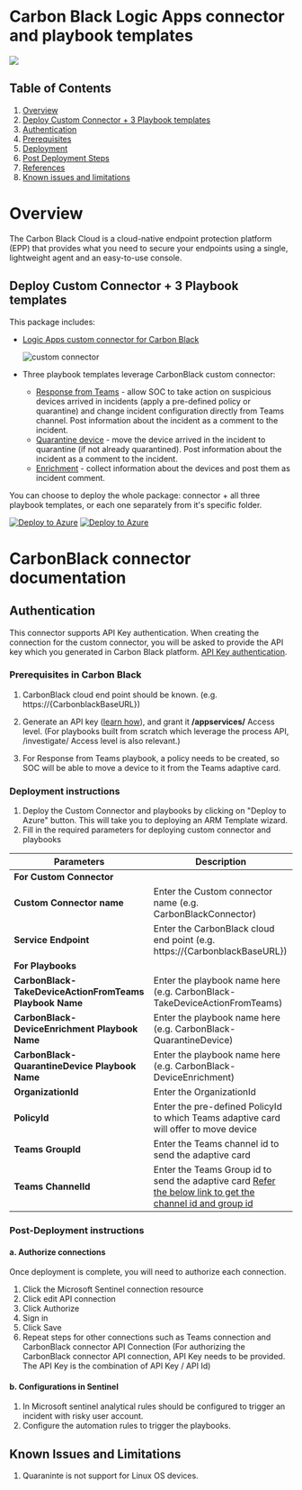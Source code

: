   # Carbon Black Logic Apps connector and playbook templates

![](https://raw.githubusercontent.com/Azure/Azure-Sentinel/master/Solutions/CarbonBlack/Playbooks/CarbonBlackConnector/CarbonBlack.PNG)
## Table of Contents

1. [Overview](#overview)
2. [Deploy Custom Connector + 3 Playbook templates](#deployall)
3. [Authentication](#importantnotes)
4. [Prerequisites](#prerequisites)
5. [Deployment](#deployment)
6. [Post Deployment Steps](#postdeployment)
7. [References](#references)
8. [Known issues and limitations](#limitations)

# Overview

The Carbon Black Cloud is a cloud-native endpoint protection platform (EPP) that provides what you need to secure your endpoints using a single, lightweight agent and an easy-to-use console.

## Deploy Custom Connector + 3 Playbook templates
This package includes:
* [Logic Apps custom connector for Carbon Black](https://raw.githubusercontent.com/Azure/Azure-Sentinel/master/Solutions/CarbonBlack/Playbooks/CarbonBlackConnector/readme.md)

  ![custom connector](https://raw.githubusercontent.com/Azure/Azure-Sentinel/blob/master/Solutions/VMware%20Carbon%20Black%20Cloud/Playbooks/CarbonBlackConnector/CarbonBlackListOfActions.png)
* Three playbook templates leverage CarbonBlack custom connector:
  * [Response from Teams](https://raw.githubusercontent.com/Azure/Azure-Sentinel/master/Solutions/CarbonBlack/Playbooks/CarbonBlack-TakeDeviceActionFromTeams/readme.md) - allow SOC to take action on suspicious devices arrived in incidents (apply a pre-defined policy or quarantine) and change incident configuration directly from Teams channel. Post information about the incident as a comment to the incident.
  * [Quarantine device](https://raw.githubusercontent.com/Azure/Azure-Sentinel/master/Solutions/CarbonBlack/Playbooks/CarbonBlack-QuarantineDevice/readme.md) - move the device arrived in the incident to quarantine (if not already quarantined). Post information about the incident as a comment to the incident.
  * [Enrichment](https://raw.githubusercontent.com/Azure/Azure-Sentinel/master/Solutions/CarbonBlack/Playbooks/CarbonBlack-DeviceEnrichment/readme.md) - collect information about the devices and post them as incident comment.

You can choose to deploy the whole package: connector + all three playbook templates, or each one separately from it's specific folder.


[![Deploy to Azure](https://aka.ms/deploytoazurebutton)](https://portal.azure.com/#create/Microsoft.Template/uri/https%3A%2F%2Fraw.githubusercontent.com%2FAzure%2FAzure-Sentinel%2Fmaster%2FSolutions%2FCarbonBlack%2FPlaybooks%2Fazuredeploy.json) [![Deploy to Azure](https://aka.ms/deploytoazuregovbutton)](https://portal.azure.us/#create/Microsoft.Template/uri/https%3A%2F%2Fraw.githubusercontent.com%2FAzure%2FAzure-Sentinel%2Fmaster%2FSolutions%2FCarbonBlack%2FPlaybooks%2Fazuredeploy.json)

# CarbonBlack connector documentation

## Authentication
This connector supports API Key authentication. When creating the connection for the custom connector, you will be asked to provide the API key which you generated in Carbon Black platform. [API Key authentication](https://developer.carbonblack.com/reference/carbon-black-cloud/authentication/#creating-an-api-key).

### Prerequisites in Carbon Black
1. CarbonBlack cloud end point should be known. (e.g.  https://{CarbonblackBaseURL})
2. Generate an API key ([learn how](https://developer.carbonblack.com/reference/carbon-black-cloud/authentication/#creating-an-api-key)), and grant it  **/appservices/** Access level.
(For playbooks built from scratch which leverage the process API, /investigate/ Access level is also relevant.)

3. For Response from Teams playbook, a policy needs to be created, so SOC will be able to move a device to it from the Teams adaptive card.

### Deployment instructions
1. Deploy the Custom Connector and playbooks by clicking on "Deploy to Azure" button. This will take you to deploying an ARM Template wizard.
2. Fill in the required parameters for deploying custom connector and playbooks

| Parameters | Description |
|----------------|--------------|
|**For Custom Connector**|
|**Custom Connector name**| Enter the Custom connector name (e.g. CarbonBlackConnector)|
|**Service Endpoint** | Enter the CarbonBlack cloud end point (e.g. https://{CarbonblackBaseURL})|
|**For Playbooks**|
|**CarbonBlack-TakeDeviceActionFromTeams Playbook Name**|  Enter the playbook name here (e.g. CarbonBlack-TakeDeviceActionFromTeams)|
|**CarbonBlack-DeviceEnrichment Playbook Name** |Enter the playbook name here (e.g. CarbonBlack-QuarantineDevice)|
|**CarbonBlack-QuarantineDevice Playbook Name** | Enter the playbook name here (e.g. CarbonBlack-DeviceEnrichment)|
|**OrganizationId** | Enter the OrganizationId|
|**PolicyId** | Enter the pre-defined PolicyId to which Teams adaptive card will offer to move device|
|**Teams GroupId** | Enter the Teams channel id to send the adaptive card|
|**Teams ChannelId** | Enter the Teams Group id to send the adaptive card [Refer the below link to get the channel id and group id](https://docs.microsoft.com/powershell/module/teams/get-teamchannel?view=teams-ps)

### Post-Deployment instructions
#### a. Authorize connections
Once deployment is complete, you will need to authorize each connection.
1.	Click the Microsoft Sentinel connection resource
2.	Click edit API connection
3.	Click Authorize
4.	Sign in
5.	Click Save
6.	Repeat steps for other connections such as Teams connection and CarbonBlack connector API  Connection (For authorizing the CarbonBlack connector API connection, API Key needs to be provided. The API Key is the combination of API Key / API Id)
#### b. Configurations in Sentinel
1. In Microsoft sentinel analytical rules should be configured to trigger an incident with risky user account.
2. Configure the automation rules to trigger the playbooks.

## Known Issues and Limitations
1. Quaraninte is not support for Linux OS devices.
